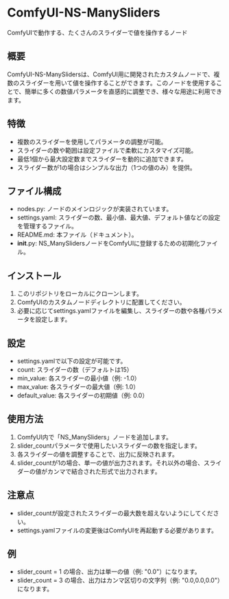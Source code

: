 # ComfyUI-NS-ManySliders
ComfyUIで動作する、たくさんのスライダーで値を操作するノード

## 概要
ComfyUI-NS-ManySlidersは、ComfyUI用に開発されたカスタムノードで、複数のスライダーを用いて値を操作することができます。このノードを使用することで、簡単に多くの数値パラメータを直感的に調整でき、様々な用途に利用できます。

## 特徴
- 複数のスライダーを使用してパラメータの調整が可能。
- スライダーの数や範囲は設定ファイルで柔軟にカスタマイズ可能。
- 最低1個から最大設定数までスライダーを動的に追加できます。
- スライダー数が1の場合はシンプルな出力（1つの値のみ）を提供。

## ファイル構成
- nodes.py: ノードのメインロジックが実装されています。
- settings.yaml: スライダーの数、最小値、最大値、デフォルト値などの設定を管理するファイル。
- README.md: 本ファイル（ドキュメント）。
- __init__.py: NS_ManySlidersノードをComfyUIに登録するための初期化ファイル。

## インストール
1. このリポジトリをローカルにクローンします。
2. ComfyUIのカスタムノードディレクトリに配置してください。
3. 必要に応じてsettings.yamlファイルを編集し、スライダーの数や各種パラメータを設定します。

## 設定
- settings.yamlで以下の設定が可能です。
- count: スライダーの数（デフォルトは15）
- min_value: 各スライダーの最小値（例: -1.0）
- max_value: 各スライダーの最大値（例: 1.0）
- default_value: 各スライダーの初期値（例: 0.0）

## 使用方法
1. ComfyUI内で「NS_ManySliders」ノードを追加します。
2. slider_countパラメータで使用したいスライダーの数を指定します。
3. 各スライダーの値を調整することで、出力に反映されます。
4. slider_countが1の場合、単一の値が出力されます。それ以外の場合、スライダーの値がカンマで結合された形式で出力されます。

## 注意点
- slider_countが設定されたスライダーの最大数を超えないようにしてください。
- settings.yamlファイルの変更後はComfyUIを再起動する必要があります。

## 例
- slider_count = 1 の場合、出力は単一の値（例: "0.0"）になります。
- slider_count = 3 の場合、出力はカンマ区切りの文字列（例: "0.0,0.0,0.0"）になります。